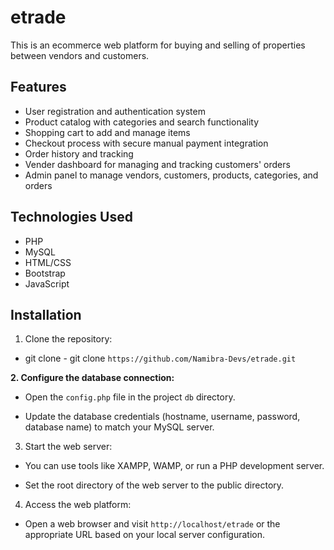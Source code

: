 # etrade

This is an ecommerce web platform for buying and selling of properties between vendors and customers.

## Features

- User registration and authentication system
- Product catalog with categories and search functionality
- Shopping cart to add and manage items
- Checkout process with secure manual payment integration
- Order history and tracking
- Vender dashboard for managing and tracking customers' orders
- Admin panel to manage vendors, customers, products, categories, and orders

## Technologies Used

- PHP
- MySQL
- HTML/CSS
- Bootstrap
- JavaScript

## Installation

1. Clone the repository:

- git clone - git clone `https://github.com/Namibra-Devs/etrade.git`


**2. Configure the database connection:**

- Open the `config.php` file in the project `db` directory.

- Update the database credentials (hostname, username, password, database name) to match your MySQL server.


3. Start the web server:

- You can use tools like XAMPP, WAMP, or run a PHP development server.

- Set the root directory of the web server to the public directory.

4. Access the web platform:

- Open a web browser and visit `http://localhost/etrade` or the appropriate URL based on your local server configuration.

